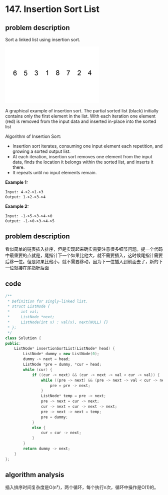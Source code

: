 # 147. Insertion Sort List

## problem description

Sort a linked list using insertion sort.

![](.gitbook/assets/2019-11-10-10-40-48.png)

A graphical example of insertion sort. The partial sorted list \(black\) initially contains only the first element in the list. With each iteration one element \(red\) is removed from the input data and inserted in-place into the sorted list

Algorithm of Insertion Sort:

* Insertion sort iterates, consuming one input element each repetition, and growing a sorted output list.
* At each iteration, insertion sort removes one element from the input data, finds the location it belongs within the sorted list, and inserts it there.
* It repeats until no input elements remain.

**Example 1:**

```text
Input: 4->2->1->3
Output: 1->2->3->4
```

**Example 2:**

```text
Input: -1->5->3->4->0
Output: -1->0->3->4->5
```

## problem description

看似简单的链表插入排序，但是实现起来确实需要注意很多细节问题。提一个代码中最重要的点就是，尾指针下一个如果比他大，就不需要插入，这时候尾指针需要后移一位。但是如果比他小，就不需要移动，因为下一位插入到前面去了，新的下一位就接在尾指针后面

## code

```cpp
/**
 * Definition for singly-linked list.
 * struct ListNode {
 *     int val;
 *     ListNode *next;
 *     ListNode(int x) : val(x), next(NULL) {}
 * };
 */
class Solution {
public:
    ListNode* insertionSortList(ListNode* head) {
        ListNode* dummy = new ListNode(0);
        dummy -> next = head;
        ListNode *pre = dummy, *cur = head;
        while (cur) {
            if ((cur -> next) && (cur -> next -> val < cur -> val)) {
                while ((pre -> next) && (pre -> next -> val < cur -> next -> val)) {
                    pre = pre -> next;
                }
                ListNode* temp = pre -> next;
                pre -> next = cur -> next;
                cur -> next = cur -> next -> next;
                pre -> next -> next = temp;
                pre = dummy;
            }
            else {
                cur = cur -> next;
            }
        }
        return dummy -> next;
    }
};
```

## algorithm analysis

插入排序时间复杂度是O\(n²\)，两个循环，每个执行n次，循环中操作是O\(1\)的。


